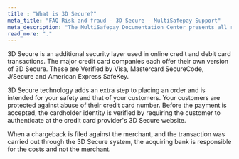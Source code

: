```yaml
---
title : "What is 3D Secure?"
meta_title: "FAQ Risk and fraud - 3D Secure - MultiSafepay Support"
meta_description: "The MultiSafepay Documentation Center presents all relevant information about our Plugins and API. You can also find support pages for Payment Methods, Tools and General Questions as well as the contact details of our Support and Integration Teams."
read_more: "."
---
```

3D Secure is an additional security layer used in online credit and debit card transactions. The major credit card companies each offer their own version of 3D Secure. These are Verified by Visa, Mastercard SecureCode, J/Secure and American Express SafeKey.

3D Secure technology adds an extra step to placing an order and is intended for your safety and that of your customers. Your customers are protected against abuse of their credit card number. Before the payment is accepted, the cardholder identity is verified by requiring the customer to authenticate at the credit card provider's 3D Secure website.

When a chargeback is filed against the merchant, and the transaction was carried out through the 3D Secure system, the acquiring bank is responsible for the costs and not the merchant.



